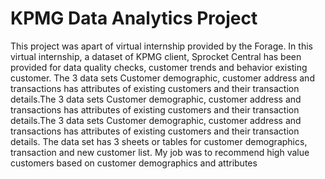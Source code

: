 # KPMG Data Analytics Project
This project was apart of virtual internship provided by the Forage. In this virtual internship, a dataset of KPMG client, Sprocket Central has been provided for data quality checks, customer trends and behavior existing customer. 
The 3 data sets Customer demographic, customer address and transactions has attributes of existing  customers and their transaction details.The 3 data sets Customer demographic, customer address and transactions has attributes of existing  customers and their transaction details.The 3 data sets Customer demographic, customer address and transactions has attributes of existing  customers and their transaction details. 
The data set has 3 sheets or tables for customer demographics, transaction and new customer list. My job was to recommend high value customers based on customer demographics and attributes 
